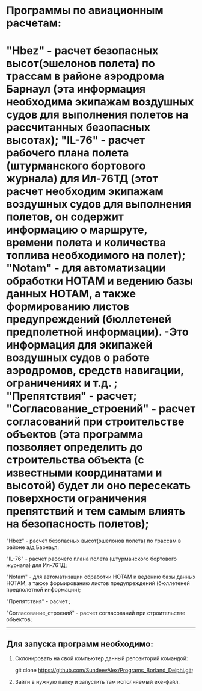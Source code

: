 # Программы по авиационным расчетам:

"Hbez" - расчет безопасных высот(эшелонов полета) по трассам в районе аэродрома Барнаул (эта информация необходима экипажам воздушных судов для выполнения полетов на рассчитанных безопасных высотах);
"IL-76" - расчет рабочего плана полета (штурманского бортового журнала) для Ил-76ТД (этот расчет необходим экипажам воздушных судов для выполнения полетов, он содержит информацию о маршруте, времени полета и количества топлива необходимого на полет);
"Notam" - для автоматизации обработки НОТАМ и ведению базы данных НОТАМ, а также формированию листов предупреждений (бюллетеней предполетной информации). -Это информация для экипажей воздушных судов о работе аэродромов, средств навигации, ограничениях и т.д.
;
"Препятствия" - расчет;
"Согласование_строений" - расчет согласований при строительстве объектов (эта программа позволяет определить до строительства объекта (с известными координатами и высотой) будет ли оно пересекать поверхности ограничения препятствий и тем самым влиять на безопасность полетов);
=======
"Hbez" - расчет безопасных высот(эшелонов полета) по трассам в районе а/д Барнаул;

"IL-76" - расчет рабочего плана полета (штурманского бортового журнала) для Ил-76ТД;

"Notam" - для автоматизации обработки НОТАМ и ведению базы данных НОТАМ, а также формированию листов предупреждений (бюллетеней предполетной информации);

"Препятствия" - расчет ;

"Согласование_строений" - расчет согласований при строительстве объектов;


--------------------------------------------------------------
## Для запуска программ необходимо:
1. Склонировать на свой компьютер данный репозиторий командой:
   
   git clone https://github.com/SundeevAlex/Programs_Borland_Delphi.git;
2. Зайти в нужную папку и запустить там исполняемый exe-файл.
